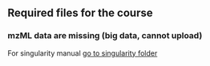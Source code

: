 ## Required files for the course
### mzML data are missing (big data, cannot upload)


For singularity manual [go to singularity folder](singularity)
